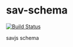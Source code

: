 # sav-schema

[![Build Status](https://travis-ci.org/savjs/sav-schema.svg?branch=master)](https://travis-ci.org/savjs/sav-schema)

savjs schema
